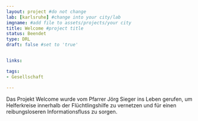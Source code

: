 ```yaml
---
layout: project #do not change
lab: [karlsruhe] #change into your city/lab
imgname: #add file to assets/projects/your city
title: Welcome #project title
status: Beendet
type: DRL
draft: false #set to 'true'


links:

tags:
- Gesellschaft

---
```


Das Projekt Welcome wurde vom Pfarrer Jörg Sieger ins Leben gerufen, um Helferkreise innerhalb der Flüchtlingshilfe zu vernetzen und für einen reibungsloseren Informationsfluss zu sorgen.
